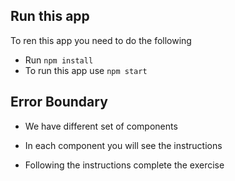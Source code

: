 ## Run this app

To ren this app you need to do the following




- Run `npm install`
- To run this app use `npm start`

## Error Boundary

- We have different set of components

- In each component you will see the instructions

- Following the instructions complete the exercise

